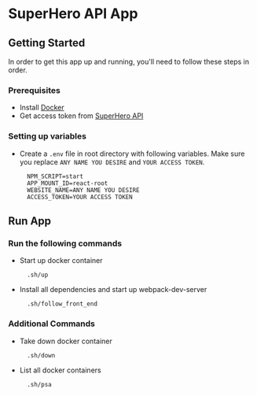 # SuperHero API App

## Getting Started

In order to get this app up and running, you'll need to follow these steps in order.

### Prerequisites

* Install [Docker](https://www.docker.com/)
* Get access token from [SuperHero API](https://superheroapi.com/)

### Setting up variables

* Create a `.env` file in root directory with following variables. Make sure you replace `ANY NAME YOU DESIRE` and `YOUR ACCESS TOKEN`.

        NPM_SCRIPT=start
        APP_MOUNT_ID=react-root
        WEBSITE_NAME=ANY NAME YOU DESIRE
        ACCESS_TOKEN=YOUR ACCESS TOKEN

## Run App

### Run the following commands

* Start up docker container

        .sh/up

* Install all dependencies and start up webpack-dev-server

        .sh/follow_front_end

### Additional Commands

* Take down docker container

		.sh/down

* List all docker containers

		.sh/psa